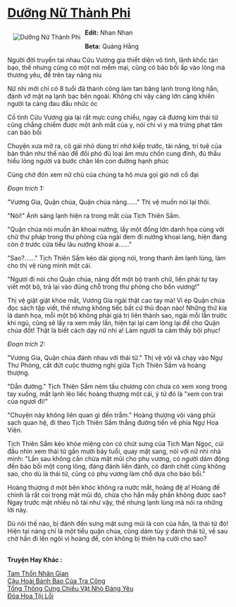 <a href="https://utruyen.com/duong-nu-thanh-phi/10243/" title="Dưỡng Nữ Thành Phi"><h1>Dưỡng Nữ Thành Phi</h1></a><div style="display:table"><img align="right" style="float: left; padding: 10px;" src="https://utruyen.com/images/story/200x260/duong-nu-thanh-phi.jpg" alt="Dưỡng Nữ Thành Phi"><b>Edit:</b> Nhan Nhan<p></p><b>Beta:</b> Quảng Hằng<p></p>Người đời truyền tai nhau Cửu Vương gia thiết diện vô tình, lãnh khốc tàn bạo, thế nhưng cũng có một nơi mềm mại, cũng có bảo bối ấp vào lòng mà thương yêu, để trên tay nâng niu<p></p>Nữ nhi mới chỉ có 8 tuổi đã thành công làm tan băng lạnh trong lòng hắn, đánh vỡ mặt nạ lạnh bạc bên ngoài. Không chỉ vậy càng lớn càng khiến người ta càng đau đầu nhức óc<p></p>Cố tình Cửu Vương gia lại rất mực cưng chiều, ngay cả đương kim thái tử cũng chẳng chiếm được một ánh mắt của y, nói chi vì y mà trừng phạt tâm can bảo bối<p></p>Chuyện xưa mở ra, cô gái nhỏ dùng trí nhớ kiếp trước, tài năng, trí tuệ của bản thân như thế nào để đối phó đủ loại âm mưu chốn cung đình, đủ thấu hiểu lòng người và bước chân lên con đường hạnh phúc<p></p>Cùng chờ đón xem nữ chủ của chúng ta hô mưa gọi gió nơi cổ đại<p></p><i>Đoạn trích 1:</i><p></p>"Vương Gia, Quận chúa, Quận chúa nàng......" Thị vệ muốn nói lại thôi.<p></p>"Nói!" Ánh sáng lạnh hiện ra trong mắt của Tịch Thiên Sầm.<p></p>"Quận chúa nói muốn ăn khoai nướng, lấy một đống lớn danh họa cùng với chữ thư pháp trong thư phòng của ngài đem đi nướng khoai lang, hiện đang còn ở trước cửa tiểu lâu nướng khoai a......"<p></p>"Sao?......" Tịch Thiên Sầm kéo dài giọng nói, trong thanh âm lạnh lùng, làm cho thị vệ rùng mình một cái.<p></p>"Ngươi đi nói cho Quận chúa, nàng đốt một bộ tranh chữ, liền phải tự tay viết một bộ, trả lại vào đúng chỗ trong thư phòng cho bổn vương!"<p></p>Thị vệ giật giật khóe mắt, Vương Gia ngài thật cao tay mà! Vì ép Quận chúa đọc sách tập viết, thế nhưng không tiếc bất cứ thủ đoạn nào! Những thứ kia là danh họa, mỗi một bộ không phải giá trị liên thành sao, ngài mỗi lần trước khi ngủ, cũng sẽ lấy ra xem mấy lần, hiện tại lại cam lòng lại để cho Quận chúa đốt! Thật là biết cách dạy nữ nhi a! Làm người ta cảm thấy bội phục!<p></p><i>Đoạn trích 2:</i><p></p>"Vương Gia, Quận chúa đánh nhau với thái tử." Thị vệ vội vã chạy vào Ngự Thư Phòng, cắt đứt cuộc thương nghị giữa Tịch Thiên Sầm và hoàng thượng.<p></p>"Dẫn đường." Tịch Thiên Sầm ném tấu chương còn chưa có xem xong trong tay xuống, mắt lạnh lẽo liếc hoàng thượng một cái, ý tứ đó là "xem con trai của ngươi đi!"<p></p>"Chuyện này không liên quan gì đến trẫm." Hoàng thượng vội vàng phủi sạch quan hệ, đi theo Tịch Thiên Sầm thẳng đường tiến về phía Ngự Hoa Viên.<p></p>Tịch Thiên Sầm kéo khóe miệng còn có chút sưng của Tịch Mạn Ngọc, cúi đầu nhìn xem thái tử gần mười bảy tuổi, quay mặt sang, nói với nữ nhi nhà mình: "Lần sau không cần chừa mặt mũi cho phụ vương, có người dám động đến bảo bối một cọng lông, đáng đánh liền đánh, có đánh chết cũng không sao, cho dù là thái tử, cũng có phụ vương làm chỗ dựa cho bảo bối."<p></p>Hoàng thượng ở một bên khóc không ra nước mắt, hoàng đệ a! Hoàng đế chính là rất coi trọng mặt mũi đó, chừa cho hắn mấy phần không được sao? Ngay trước mặt nhiều nô tài như vậy, thế nhưng lạnh lùng mà nói ra những lời này.<p></p>Dù nói thế nào, bị đánh đến sưng mặt sưng mũi là con của hắn, là thái tử đó! Hiện tại nàng chỉ là một tiểu quận chúa, cũng dám tùy ý đánh thái tử, về sau chờ hắn đi lên ngôi vị hoàng đế, còn không bị thiên hạ cười cho sao?</div><p><br><b>Truyện Hay Khác :</b></p><a href="https://utruyen.com/tam-thon-nhan-gian/16643/" alt="Tam Thốn Nhân Gian">Tam Thốn Nhân Gian</a><br/><a href="https://dammy2019.blogspot.com/2019/11/cau-hoai-banh-bao-cua-tra-cong.html" alt="Cậu Hoài Bánh Bao Của Tra Công">Cậu Hoài Bánh Bao Của Tra Công</a><br/><a href="https://truyenngontinhay.wordpress.com/2019/10/03/tong-thong-cung-chieu-vat-nho-dang-yeu/" alt="Tổng Thống Cưng Chiều Vật Nhỏ Đáng Yêu">Tổng Thống Cưng Chiều Vật Nhỏ Đáng Yêu</a><br/><a href="https://www.flickr.com/photos/183745219@N08/48930062491/" alt="Đóa Hoa Tội Lỗi">Đóa Hoa Tội Lỗi</a><br/>